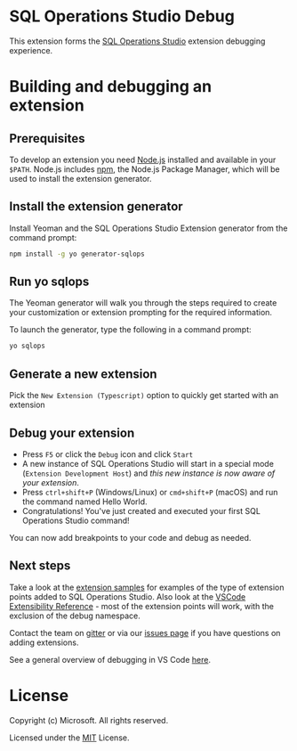 # SQL Operations Studio Debug

This extension forms the [SQL Operations Studio](https://docs.microsoft.com/en-us/sql/sql-operations-studio) extension debugging experience.

# Building and debugging an extension

## Prerequisites
To develop an extension you need [Node.js](https://nodejs.org/en/) installed and available in your `$PATH`. Node.js includes [npm](https://www.npmjs.com/), the Node.js Package Manager, which will be used to install the extension generator.

## Install the extension generator
Install Yeoman and the SQL Operations Studio Extension generator from the command prompt:

```sh
npm install -g yo generator-sqlops
```

## Run yo sqlops
The Yeoman generator will walk you through the steps required to create your customization or extension prompting for the required information.

To launch the generator, type the following in a command prompt:

```sh
yo sqlops
```

##  Generate a new extension
Pick the `New Extension (Typescript)` option to quickly get started with an extension

## Debug your extension
* Press `F5` or click the `Debug` icon and click `Start`
* A new instance of SQL Operations Studio will start in a special mode (`Extension Development Host`) and *this new instance is now aware of your extension*.
* Press `ctrl+shift+P` (Windows/Linux) or `cmd+shift+P` (macOS) and run the command named Hello World.
* Congratulations! You've just created and executed your first SQL Operations Studio command!

You can now add breakpoints to your code and debug as needed.

## Next steps
Take a look at the [extension samples](https://github.com/Microsoft/sqlopsstudio/tree/master/samples) for examples of the type of extension points added to SQL Operations Studio. Also look at the [VSCode Extensibility Reference](https://code.visualstudio.com/docs/extensions/overview) - most of the extension points will work, with the exclusion of the debug namespace.

Contact the team on [gitter](https://gitter.im/Microsoft/sqlopsstudio) or via our [issues page](https://github.com/Microsoft/sqlopsstudio/issues) if you have questions on adding extensions.

See a general overview of debugging in VS Code [here](https://code.visualstudio.com/docs/editor/debugging).

# License

Copyright (c) Microsoft. All rights reserved.

Licensed under the [MIT](LICENSE.txt) License.
